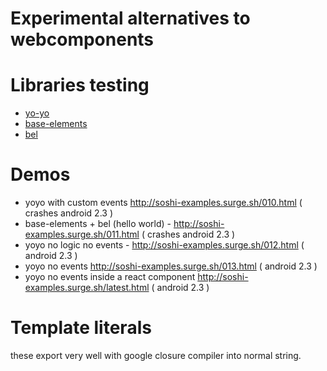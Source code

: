 # Experimental alternatives to webcomponents

# Libraries testing
- [yo-yo](https://github.com/maxogden/yo-yo)
- [base-elements](https://github.com/shama/base-element)
- [bel](https://github.com/shama/bel)

# Demos
- yoyo with custom events http://soshi-examples.surge.sh/010.html ( crashes android 2.3 )
- base-elements + bel (hello world) - http://soshi-examples.surge.sh/011.html ( crashes android 2.3 )
- yoyo no logic no events - http://soshi-examples.surge.sh/012.html ( android 2.3 )
- yoyo no events http://soshi-examples.surge.sh/013.html ( android 2.3 )
- yoyo no events inside a react component http://soshi-examples.surge.sh/latest.html ( android 2.3 )
# Template literals
these export very well with google closure compiler into normal string.
